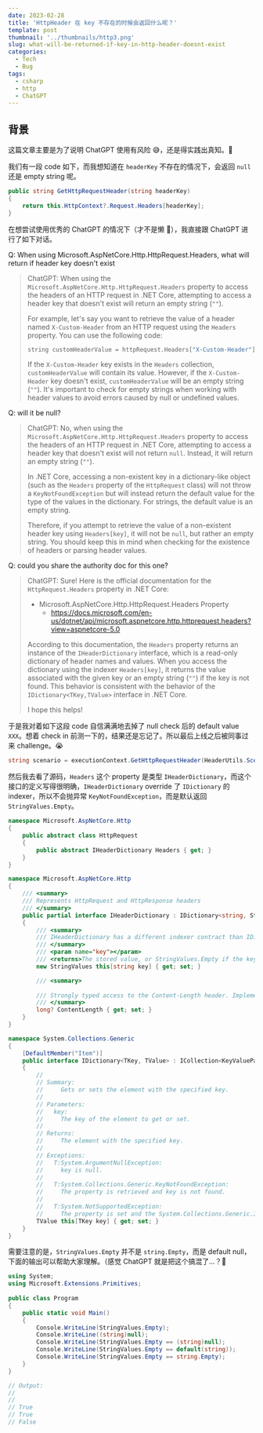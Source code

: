 ```yaml
---
date: 2023-02-28
title: 'HttpHeader 在 key 不存在的时候会返回什么呢？'
template: post
thumbnail: '../thumbnails/http3.png'
slug: what-will-be-returned-if-key-in-http-header-doesnt-exist
categories:
  - Tech
  - Bug
tags:
  - csharp
  - http
  - ChatGPT
---
```


## 背景

这篇文章主要是为了说明 ChatGPT 使用有风险 😅，还是得实践出真知。👊

我们有一段 code 如下，而我想知道在 `headerKey` 不存在的情况下，会返回 `null` 还是 empty string 呢。

```csharp
public string GetHttpRequestHeader(string headerKey)
{
    return this.HttpContext?.Request.Headers[headerKey];
}
```

在想尝试使用优秀的 ChatGPT 的情况下（才不是懒 🥺），我直接跟 ChatGPT 进行了如下对话。

Q: When using Microsoft.AspNetCore.Http.HttpRequest.Headers, what will return if header key doesn't exist

> ChatGPT: When using the `Microsoft.AspNetCore.Http.HttpRequest.Headers` property to access the headers of an HTTP request in .NET Core, attempting to access a header key that doesn't exist will return an empty string (`""`).
>
> For example, let's say you want to retrieve the value of a header named `X-Custom-Header` from an HTTP request using the `Headers` property. You can use the following code:
>
> ```c
> string customHeaderValue = httpRequest.Headers["X-Custom-Header"];
> ```
>
> If the `X-Custom-Header` key exists in the `Headers` collection, `customHeaderValue` will contain its value. However, if the `X-Custom-Header` key doesn't exist, `customHeaderValue` will be an empty string (`""`). It's important to check for empty strings when working with header values to avoid errors caused by null or undefined values.

Q: will it be null?

> ChatGPT: No, when using the `Microsoft.AspNetCore.Http.HttpRequest.Headers` property to access the headers of an HTTP request in .NET Core, attempting to access a header key that doesn't exist will not return `null`. Instead, it will return an empty string (`""`).
>
> In .NET Core, accessing a non-existent key in a dictionary-like object (such as the `Headers` property of the `HttpRequest` class) will not throw a `KeyNotFoundException` but will instead return the default value for the type of the values in the dictionary. For strings, the default value is an empty string.
>
> Therefore, if you attempt to retrieve the value of a non-existent header key using `Headers[key]`, it will not be `null`, but rather an empty string. You should keep this in mind when checking for the existence of headers or parsing header values.

Q: could you share the authority doc for this one?

> ChatGPT: Sure! Here is the official documentation for the `HttpRequest.Headers` property in .NET Core:
>
> - Microsoft.AspNetCore.Http.HttpRequest.Headers Property
>   - https://docs.microsoft.com/en-us/dotnet/api/microsoft.aspnetcore.http.httprequest.headers?view=aspnetcore-5.0
>
> According to this documentation, the `Headers` property returns an instance of the `IHeaderDictionary` interface, which is a read-only dictionary of header names and values. When you access the dictionary using the indexer `Headers[key]`, it returns the value associated with the given key or an empty string (`""`) if the key is not found. This behavior is consistent with the behavior of the `IDictionary<TKey,TValue>` interface in .NET Core.
>
> I hope this helps!

于是我对着如下这段 code 自信满满地去掉了 null check 后的 default value `XXX`。想着 check in 前测一下的，结果还是忘记了。所以最后上线之后被同事过来 challenge。😭

```csharp
string scenario = executionContext.GetHttpRequestHeader(HeaderUtils.Scenario) ?? "XXX";
```

然后我去看了源码，`Headers` 这个 property 是类型 `IHeaderDictionary`，而这个接口的定义写得很明确，`IHeaderDictionary` override 了 `IDictionary` 的 indexer，所以不会抛异常 `KeyNotFoundException`，而是默认返回 `StringValues.Empty`。

``` csharp
namespace Microsoft.AspNetCore.Http
{
    public abstract class HttpRequest
    {
        public abstract IHeaderDictionary Headers { get; }
    }
}

namespace Microsoft.AspNetCore.Http
{
    /// <summary>
    /// Represents HttpRequest and HttpResponse headers
    /// </summary>
    public partial interface IHeaderDictionary : IDictionary<string, StringValues>
    {
        /// <summary>
        /// IHeaderDictionary has a different indexer contract than IDictionary, where it will return StringValues.Empty for missing entries.
        /// </summary>
        /// <param name="key"></param>
        /// <returns>The stored value, or StringValues.Empty if the key is not present.</returns>
        new StringValues this[string key] { get; set; }

        /// <summary>
        
        /// Strongly typed access to the Content-Length header. Implementations must keep this in sync with the string representation.
        /// </summary>
        long? ContentLength { get; set; }
    }
}

namespace System.Collections.Generic
{
    [DefaultMember("Item")]
    public interface IDictionary<TKey, TValue> : ICollection<KeyValuePair<TKey, TValue>>, IEnumerable<KeyValuePair<TKey, TValue>>, IEnumerable
    {
        //
        // Summary:
        //     Gets or sets the element with the specified key.
        //
        // Parameters:
        //   key:
        //     The key of the element to get or set.
        //
        // Returns:
        //     The element with the specified key.
        //
        // Exceptions:
        //   T:System.ArgumentNullException:
        //     key is null.
        //
        //   T:System.Collections.Generic.KeyNotFoundException:
        //     The property is retrieved and key is not found.
        //
        //   T:System.NotSupportedException:
        //     The property is set and the System.Collections.Generic.IDictionary`2 is read-only.
        TValue this[TKey key] { get; set; }
    }
}
```

需要注意的是，`StringValues.Empty` 并不是 `string.Empty`，而是 default null，下面的输出可以帮助大家理解。（感觉 ChatGPT 就是把这个搞混了...？🤭

```csharp
using System;
using Microsoft.Extensions.Primitives;
					
public class Program
{
	public static void Main()
	{
		Console.WriteLine(StringValues.Empty);
		Console.WriteLine((string)null);
		Console.WriteLine(StringValues.Empty == (string)null);
		Console.WriteLine(StringValues.Empty == default(string));
		Console.WriteLine(StringValues.Empty == string.Empty);
	}
}

// Output:
//
//
// True
// True
// False
```

